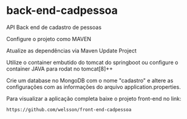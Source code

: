 # back-end-cadpessoa
API Back end de cadastro de pessoas

Configure o projeto como MAVEN

Atualize as dependências via Maven Update Project

Utilize o container embutido do tomcat do springboot ou configure o container JAVA para rodat no tomcat[8]++

Crie um database no MongoDB com o nome "cadastro" e altere as configurações com as informações do arquivo application.properties.

Para visualizar a aplicação completa baixe o projeto front-end no link:

    https://github.com/welsson/front-end-cadpessoa


